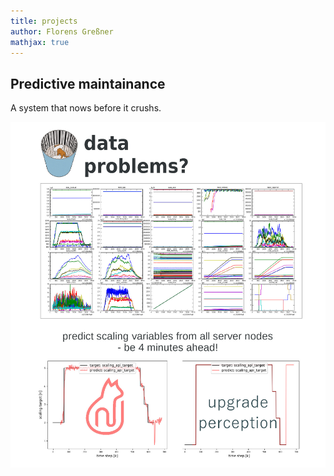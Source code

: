 ```yaml
---
title: projects
author: Florens Greßner
mathjax: true
---
```


## Predictive maintainance

A system that nows before it crushs.

![predmain](./sketch.jpg)

